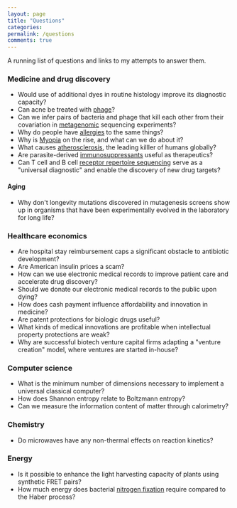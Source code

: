 ```yaml
---
layout: page
title: "Questions"
categories: 
permalink: /questions
comments: true
---
```

A running list of questions and links to my attempts to answer them.

### Medicine and drug discovery
- Would use of additional dyes in routine histology improve its diagnostic capacity?
- Can acne be treated with [phage](https://mcnamara.website/phage)?
- Can we infer pairs of bacteria and phage that kill each other from their covariation in [metagenomic](https://mcnamara.website/metagenomics) sequencing experiments?
- Why do people have [allergies](https://mcnamara.website/allergies) to the same things?
- Why is [Myopia](https://mcnamara.website/myopia) on the rise, and what can we do about it? 
- What causes [atherosclerosis](https://mcnamara.website/atherosclerosis), the leading killler of humans globally?
- Are parasite-derived [immunosuppressants](https://mcnamara.website/immunosuppressants) useful as therapeutics?
- Can T cell and B cell [receptor repertoire sequencing](https://mcnamara.website/immunoseq) serve as a "universal diagnostic" and enable the discovery of new drug targets?

#### Aging
- Why don't longevity mutations discovered in mutagenesis screens show up in organisms that have been experimentally evolved in the laboratory for long life?

### Healthcare economics
- Are hospital stay reimbursement caps a significant obstacle to antibiotic development?
- Are American insulin prices a scam?
- How can we use electronic medical records to improve patient care and accelerate drug discovery?
- Should we donate our electronic medical records to the public upon dying?
- How does cash payment influence affordability and innovation in medicine?
- Are patent protections for biologic drugs useful?
- What kinds of medical innovations are profitable when intellectual property protections are weak?
- Why are successful biotech venture capital firms adapting a "venture creation" model, where ventures are started in-house?

### Computer science
- What is the minimum number of dimensions necessary to implement a universal classical computer?
- How does Shannon entropy relate to Boltzmann entropy?
- Can we measure the information content of matter through calorimetry?

### Chemistry
- Do microwaves have any non-thermal effects on reaction kinetics?

### Energy
- Is it possible to enhance the light harvesting capacity of plants using synthetic FRET pairs?
- How much energy does bacterial [nitrogen fixation](https://mcnamara.website/nitrogen_fixation) require compared to the Haber process?